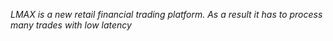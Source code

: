 _LMAX is a new retail financial trading platform. As a result it has to process many trades with low latency_

